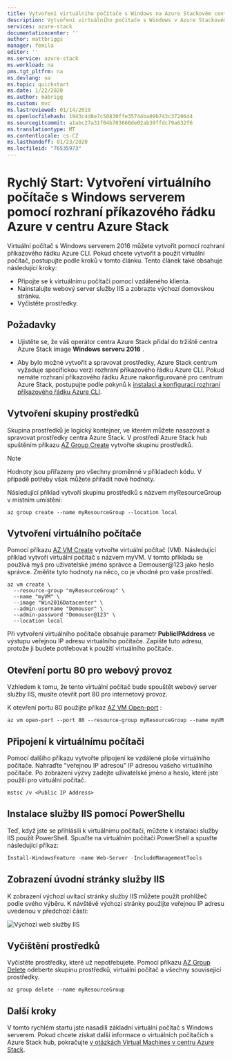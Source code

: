 ```yaml
---
title: Vytvoření virtuálního počítače s Windows na Azure Stackovém centru pomocí Azure CLI | Microsoft Docs
description: Vytvoření virtuálního počítače s Windows v Azure Stackovém centru pomocí Azure CLI
services: azure-stack
documentationcenter: ''
author: mattbriggs
manager: femila
editor: ''
ms.service: azure-stack
ms.workload: na
pms.tgt_pltfrm: na
ms.devlang: na
ms.topic: quickstart
ms.date: 1/22/2020
ms.author: mabrigg
ms.custom: mvc
ms.lastreviewed: 01/14/2019
ms.openlocfilehash: 1943c4d8e7c50830ffe35744ba09b743c37206d4
ms.sourcegitcommit: a1abc27a31f04b703666de02ab39ffdc79a632f6
ms.translationtype: MT
ms.contentlocale: cs-CZ
ms.lasthandoff: 01/23/2020
ms.locfileid: "76535973"
---
```

# <a name="quickstart-create-a-windows-server-virtual-machine-using-azure-cli-in-azure-stack-hub"></a>Rychlý Start: Vytvoření virtuálního počítače s Windows serverem pomocí rozhraní příkazového řádku Azure v centru Azure Stack

Virtuální počítač s Windows serverem 2016 můžete vytvořit pomocí rozhraní příkazového řádku Azure CLI. Pokud chcete vytvořit a použít virtuální počítač, postupujte podle kroků v tomto článku. Tento článek také obsahuje následující kroky:

* Připojte se k virtuálnímu počítači pomocí vzdáleného klienta.
* Nainstalujte webový server služby IIS a zobrazte výchozí domovskou stránku.
* Vyčistěte prostředky.

## <a name="prerequisites"></a>Požadavky

* Ujistěte se, že váš operátor centra Azure Stack přidal do tržiště centra Azure Stack image **Windows serveru 2016** .

* Aby bylo možné vytvořit a spravovat prostředky, Azure Stack centrum vyžaduje specifickou verzi rozhraní příkazového řádku Azure CLI. Pokud nemáte rozhraní příkazového řádku Azure nakonfigurované pro centrum Azure Stack, postupujte podle pokynů k [instalaci a konfiguraci rozhraní příkazového řádku Azure CLI](azure-stack-version-profiles-azurecli2.md).

## <a name="create-a-resource-group"></a>Vytvoření skupiny prostředků

Skupina prostředků je logický kontejner, ve kterém můžete nasazovat a spravovat prostředky centra Azure Stack. V prostředí Azure Stack hub spuštěním příkazu [AZ Group Create](/cli/azure/group#az-group-create) vytvořte skupinu prostředků.

> [!NOTE]
>  Hodnoty jsou přiřazeny pro všechny proměnné v příkladech kódu. V případě potřeby však můžete přiřadit nové hodnoty.

Následující příklad vytvoří skupinu prostředků s názvem myResourceGroup v místním umístění:

```cli
az group create --name myResourceGroup --location local
```

## <a name="create-a-virtual-machine"></a>Vytvoření virtuálního počítače

Pomocí příkazu [AZ VM Create](/cli/azure/vm#az-vm-create) vytvořte virtuální počítač (VM). Následující příklad vytvoří virtuální počítač s názvem myVM. V tomto příkladu se používá myš pro uživatelské jméno správce a Demouser@123 jako heslo správce. Změňte tyto hodnoty na něco, co je vhodné pro vaše prostředí.

```cli
az vm create \
  --resource-group "myResourceGroup" \
  --name "myVM" \
  --image "Win2016Datacenter" \
  --admin-username "Demouser" \
  --admin-password "Demouser@123" \
  --location local
```

Při vytvoření virtuálního počítače obsahuje parametr **PublicIPAddress** ve výstupu veřejnou IP adresu virtuálního počítače. Zapište tuto adresu, protože ji budete potřebovat k použití virtuálního počítače.

## <a name="open-port-80-for-web-traffic"></a>Otevření portu 80 pro webový provoz

Vzhledem k tomu, že tento virtuální počítač bude spouštět webový server služby IIS, musíte otevřít port 80 pro internetový provoz.

K otevření portu 80 použijte příkaz [AZ VM Open-port](/cli/azure/vm) :

```cli
az vm open-port --port 80 --resource-group myResourceGroup --name myVM
```

## <a name="connect-to-the-virtual-machine"></a>Připojení k virtuálnímu počítači

Pomocí dalšího příkazu vytvořte připojení ke vzdálené ploše virtuálního počítače. Nahraďte "veřejnou IP adresou" IP adresou vašeho virtuálního počítače. Po zobrazení výzvy zadejte uživatelské jméno a heslo, které jste použili pro virtuální počítač.

```
mstsc /v <Public IP Address>
```

## <a name="install-iis-using-powershell"></a>Instalace služby IIS pomocí PowerShellu

Teď, když jste se přihlásili k virtuálnímu počítači, můžete k instalaci služby IIS použít PowerShell. Spusťte na virtuálním počítači PowerShell a spusťte následující příkaz:

```powershell
Install-WindowsFeature -name Web-Server -IncludeManagementTools
```

## <a name="view-the-iis-welcome-page"></a>Zobrazení úvodní stránky služby IIS

K zobrazení výchozí uvítací stránky služby IIS můžete použít prohlížeč podle svého výběru. K návštěvě výchozí stránky použijte veřejnou IP adresu uvedenou v předchozí části:

![Výchozí web služby IIS](./media/azure-stack-quick-create-vm-windows-cli/default-iis-website.png)

## <a name="clean-up-resources"></a>Vyčištění prostředků

Vyčistěte prostředky, které už nepotřebujete. Pomocí příkazu [AZ Group Delete](/cli/azure/group#az-group-delete) odeberte skupinu prostředků, virtuální počítač a všechny související prostředky.

```cli
az group delete --name myResourceGroup
```

## <a name="next-steps"></a>Další kroky

V tomto rychlém startu jste nasadili základní virtuální počítač s Windows serverem. Pokud chcete získat další informace o virtuálních počítačích s Azure Stack hub, pokračujte [v otázkách Virtual Machines v centru Azure Stack](azure-stack-vm-considerations.md).
